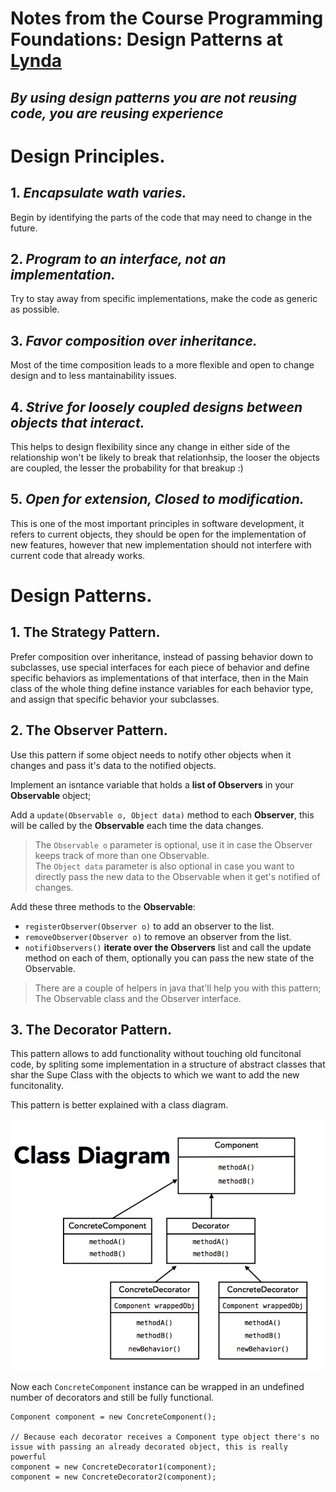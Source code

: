 # Notes from the Course Programming Foundations: Design Patterns at [Lynda](https://lynda.com)

## *By using design patterns you are not reusing code, you are reusing **experience*** 

# Design Principles. 
## 1. *Encapsulate wath varies.*
Begin by identifying the parts of the code that may need to change in the future.

## 2. *Program to an interface, not an implementation.*
Try to stay away from specific implementations, make the code as generic as possible.

## 3. *Favor composition over inheritance.*
Most of the time composition leads to a more flexible and open to change design and to less mantainability issues.

## 4. *Strive for loosely coupled designs between objects that interact.*
This helps to design flexibility since any change in either side of the relationship won't be likely to break that relationhsip, the looser the objects are coupled, the lesser the probability for that breakup :)

## 5. *Open for extension, Closed to modification.*
This is one of the most important principles in software development, it refers to current objects, they should be open for the implementation of new features, however that new implementation should not interfere with current code that already works.

# Design Patterns.


## 1. The Strategy Pattern.
Prefer composition over inheritance, instead of passing behavior down to subclasses, use special interfaces for each piece of behavior and define specific behaviors as implementations of that interface, then in the Main class of the whole thing define instance variables for each behavior type, and assign that specific behavior your subclasses. 

## 2. The Observer Pattern.
Use this pattern if some object needs to notify other objects when it changes and pass it's data to the notified objects. 

Implement an isntance variable that holds a **list of Observers** in your **Observable** object; 

Add a `update(Observable o, Object data)` method to each **Observer**, this will be called by the **Observable** each time the data changes.

> The `Observable o` parameter is optional, use it in case the Observer keeps track of more than one Observable.  
> The `Object data` parameter is also optional in case you want to directly pass the new data to the Observable when it get's notified of changes.
 
Add these three methods to the **Observable**: 

- `registerObserver(Observer o)` to add an observer to the list.
- `removeObserver(Observer o)` to remove an observer from the list.
- `notifiObservers()` **iterate over the Observers** list and call the update method on each of them, optionally you can pass the new state of the Observable.

> There are a couple of helpers in java that'll help you with this pattern; The Observable class and the Observer interface.

## 3. The Decorator Pattern.
This pattern allows to add functionality without touching old funcitonal code, by spliting some implementation in a structure of abstract classes that shar the Supe Class with the objects to which we want to add the new funcitonality.

This pattern is better explained with a class diagram.

![alt text](./Diagrams/Decorator_Class_Diagram.PNG "Decorator Class Diagram")

Now each `ConcreteComponent` instance can be wrapped in an undefined number of decorators and still be fully functional.

    Component component = new ConcreteComponent();

    // Because each decorator receives a Component type object there's no issue with passing an already decorated object, this is really powerful         
    component = new ConcreteDecorator1(component);
    component = new ConcreteDecorator2(component);
